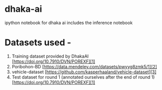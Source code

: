 # dhaka-ai
ipython notebook for dhaka ai
includes the inference notebook


# Datasets used - 
1) Training dataset provided by DhakaAI [https://doi.org/10.7910/DVN/POREXF][1]
2) Poribohon-BD [https://data.mendeley.com/datasets/pwyyg8zmk5/1][2]
3) vehicle-dataset [https://github.com/kasperhaaland/vehicle-dataset][3]
4) Test dataset for round 1 (annotated ourselves after the end of round 1)  [https://doi.org/10.7910/DVN/POREXF][1]


